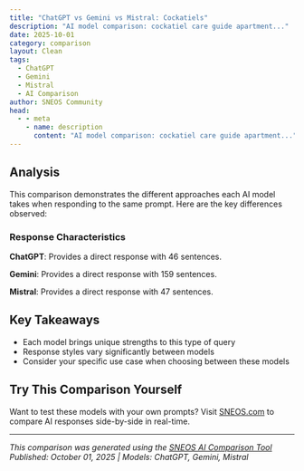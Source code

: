```yaml
---
title: "ChatGPT vs Gemini vs Mistral: Cockatiels"
description: "AI model comparison: cockatiel care guide apartment..."
date: 2025-10-01
category: comparison
layout: Clean
tags:
  - ChatGPT
  - Gemini
  - Mistral
  - AI Comparison
author: SNEOS Community
head:
  - - meta
    - name: description
      content: "AI model comparison: cockatiel care guide apartment..."
---
```


<ChatComparison
  title="ChatGPT vs Gemini vs Mistral: Cockatiels"
  prompt="cockatiel care guide apartment"
  :responses='{
    "ChatGPT": "Certainly! Here\u2019s a comprehensive **Cockatiel Care Guide for Apartment Living**:\n\n---\n\n### Cockatiel Care Guide for Apartments\n\n#### 1. **Housing**\n- **Cage Size:** Choose a cage at least 20x20x24 inches to allow your cockatiel to move freely and stretch its wings.\n- **Placement:** Place the cage in a well-lit room away from direct sunlight, drafts, air conditioners, or heaters.\n- **Safety:** Avoid placing the cage in the kitchen or near windows where predators (like outdoor cats) might be visible and cause stress.\n\n#### 2. **Diet**\n- **Pellets:** Use high-quality cockatiel pellets as the main diet.\n- **Seeds:** Offer seeds in moderation; a seed-only diet is not balanced.\n- **Fresh Foods:** Provide fresh vegetables (e.g., leafy greens, carrots, broccoli) and fruits (e.g., apples, berries) daily in small amounts.\n- **Fresh Water:** Change water daily; ensure it is always clean.\n\n#### 3. **Social Interaction**\n- Cockatiels are social birds and require daily interaction.\n- Spend time talking, hand-feeding, and playing with your bird.\n- Consider providing toys like bells, mirrors, and chewable items to keep them mentally stimulated.\n\n#### 4. **Exercise**\n- Allow supervised out-of-cage time in a safe environment for flying and exploring.\n- Ensure windows and doors are closed to prevent escape.\n- Provide perches and climbing toys inside the cage.\n\n#### 5. **Noise Considerations**\n- Cockatiels are relatively quiet but can chirp, whistle, and call.\n- They usually adapt well to apartment living but may vocalize more if bored or lonely.\n- Establish a routine to help your cockatiel feel secure.\n\n#### 6. **Cleaning**\n- Clean the cage regularly\u2014remove droppings, replace cage liner daily, and wash food/water containers.\n- Deep clean the cage and perches weekly.\n\n#### 7. **Health**\n- Monitor for signs of illness such as changes in appetite, fluffed feathers, discharge from eyes/nose, or lethargy.\n- Provide cuttlebone or mineral blocks for calcium.\n- Schedule regular check-ups with an avian veterinarian.\n\n#### 8. **Environmental Enrichment**\n- Rotate toys to keep things fresh.\n- Offer natural branches for perching.\n- Provide opportunities for foraging to reduce boredom.\n\n#### 9. **Lighting**\n- Cockatiels benefit from natural light or full-spectrum lighting to maintain vitamin D balance.\n- Maintain a consistent day/night cycle (about 10-12 hours of light).\n\n#### 10. **Apartment Safety Tips**\n- Keep toxic plants, fumes (like cooking sprays or cleaning chemicals), and smoke away from your cockatiel.\n- Avoid using non-stick cookware around birds, as fumes can be fatal.\n- Be mindful of noise rules if your cockatiel tends to be vocal; consider soundproofing if necessary.\n\n---\n\nIf you provide love, attention, and proper care, your cockatiel can thrive happily in your apartment!\n\nIf you have specific questions or want advice on any part of cockatiel care, feel free to ask!",
    "Gemini": "Okay, here\u0027s a comprehensive cockatiel care guide tailored for apartment living. I\u0027ll cover everything from cage setup and diet to noise management and socializing your feathered friend.\n\n**I. Is a Cockatiel Right for Your Apartment?**\n\nBefore bringing a cockatiel home, consider these apartment-specific factors:\n\n*   **Noise:** Cockatiels *can* be noisy.  They\u0027re not as loud as some larger parrots, but they can still shriek, whistle, and chatter, especially in the mornings and evenings.  Think about your tolerance for noise and your neighbors\u0027 proximity and sensitivity.\n*   **Space:**  While cockatiels don\u0027t need *massive* cages, they do need enough room to move around, stretch their wings, and play.  An apartment can sometimes be cramped.\n*   **Allergies:** Bird dander can trigger allergies in some people.  If you or anyone in your household has allergies, consider this carefully.\n*   **Landlord Restrictions:**  *Crucially*, check your lease agreement for pet restrictions.  Some apartments prohibit birds or have weight limits that might technically apply (even though birds are lightweight).  Get permission in writing.\n*   **Time Commitment:** Cockatiels are social animals and require daily interaction.  Are you home enough and willing to dedicate time to them?\n*   **Dust and Mess:** Birds can be messy. Expect to vacuum and clean around the cage regularly.\n\n**II. Essential Supplies and Cage Setup**\n\n*   **Cage:**\n    *   **Size:** Minimum 20\u0022x20\u0022x24\u0022 (51x51x61 cm), but *larger is always better*.  A flight cage (longer than it is tall) is ideal for allowing short flights.\n    *   **Bar Spacing:**  1/2\u0022 to 5/8\u0022 (1.3 to 1.6 cm) is ideal to prevent escape or getting their head stuck.\n    *   **Material:** Powder-coated steel is safe and durable. Avoid galvanized metal or cages with lead paint.\n    *   **Location:**\n        *   Away from drafts (windows, doorways, air conditioning vents).\n        *   Out of direct sunlight (can overheat the bird).\n        *   In a room where the family spends time (living room, dining area), so the cockatiel feels included.\n        *   Not in the kitchen (cooking fumes can be toxic).\n        *   Not in a high-traffic area where they might get startled.\n        *   Consider a corner location for a sense of security.\n*   **Perches:**\n    *   **Variety is key!**  Different sizes and textures help keep their feet healthy and prevent arthritis.\n    *   **Natural wood perches:**  Provide a variety of diameters and textures (e.g., dowel, manzanita, rope).  Make sure they are bird safe (no pesticide treatments).  You can even create some from bird-safe tree branches.\n    *   **Cement/Grooming Perch:**  Helps keep their nails trimmed naturally.  Place it where they spend a lot of time.\n    *   **Rope Perch:**  Comfortable for sleeping, but replace it if it becomes frayed to prevent ingestion of fibers.\n*   **Food and Water Dishes:**\n    *   Stainless steel or ceramic are best (easy to clean and hygienic).\n    *   Multiple dishes:  One for pellets, one for seed mix (if you offer it), and one for fresh foods.\n    *   Consider a water bottle *in addition to* a water dish. Some birds prefer bottles, but always have a dish available.\n    *   Place food and water away from perches to prevent contamination with droppings.\n*   **Cage Liner:**\n    *   Paper towels, newspaper, or unbleached paper are good choices.  Avoid cedar or pine shavings (toxic fumes).\n    *   Change the liner daily to maintain hygiene.\n*   **Toys:**\n    *   Cockatiels are intelligent and need mental stimulation.  Rotate toys regularly to keep them interested.\n    *   **Foraging toys:** Encourage natural foraging behaviors (e.g., toys that require them to work for food).\n    *   **Shredding toys:**  Made of paper, cardboard, or soft wood.  Allow them to satisfy their natural chewing instincts.\n    *   **Bell toys:**  Many cockatiels enjoy bells.\n    *   **Ladders and swings:**  Provide opportunities for exercise.\n    *   **Avoid toys with small parts that can be ingested** (especially lead or zinc).\n*   **Bird Bath:**\n    *   Shallow dish or spray bottle for misting.  Regular baths are important for feather health.  Make sure they aren\u0027t cold when you bathe them.\n*   **Night Light (Optional):** Some birds feel more secure with a dim night light.\n\n**III. Diet and Nutrition**\n\nA balanced diet is crucial for a healthy cockatiel.\n\n*   **Pellets (60-70% of diet):** High-quality, formulated bird pellets should be the foundation of their diet.  Choose a brand specifically designed for cockatiels or small parrots.  Examples include Harrison\u0027s Bird Foods, Roudybush, Zupreem Natural, or TOPs.\n*   **Fresh Vegetables (20-30% of diet):** Offer a variety of dark leafy greens (kale, spinach, collard greens), colorful vegetables (carrots, broccoli, bell peppers), and other safe vegetables.  Wash thoroughly.\n*   **Fruits (5-10% of diet):** Offer fruits in moderation due to their higher sugar content.  Examples include apples (remove seeds), bananas, berries, melon, and grapes.\n*   **Seeds (Treat, limited to 5% of diet):** Seed mixes are often high in fat and low in essential nutrients.  Use them sparingly as treats.  Sprouted seeds are more nutritious.\n*   **Safe Foods:** Cooked sweet potato, brown rice, cooked beans (unsalted), whole wheat pasta, cooked eggs (occasionally).\n*   **Foods to AVOID:**\n    *   Avocado (toxic)\n    *   Chocolate (toxic)\n    *   Onion and garlic (toxic in large quantities)\n    *   Caffeine (toxic)\n    *   Alcohol (toxic)\n    *   Salty snacks, sugary treats, processed foods\n    *   Fruit pits and apple seeds (contain cyanide)\n*   **Water:** Fresh, clean water should be available at all times. Change it daily.\n*   **Supplements:**  Generally, a cockatiel on a good pellet-based diet doesn\u0027t need supplements.  Consult with an avian veterinarian before adding any supplements.\n\n**IV.  Care and Maintenance**\n\n*   **Daily:**\n    *   Change food and water.\n    *   Clean up any messes around the cage.\n    *   Provide fresh vegetables or fruits.\n    *   Spend time interacting with your cockatiel (talking, playing, training).\n*   **Weekly:**\n    *   Thoroughly clean the cage (scrub the bottom, perches, and dishes).\n    *   Rotate toys.\n    *   Replace frayed rope perches.\n*   **Monthly:**\n    *   Clean and disinfect toys.\n    *   Check the cage for any signs of wear and tear.\n*   **Bathing:**\n    *   Offer a bath 2-3 times per week. You can use a shallow dish of water, a spray bottle (misting), or even take them in the shower with you (with a secure perch).\n*   **Nail Trimming:**\n    *   Cockatiel nails need to be trimmed regularly. You can do this yourself with a bird-safe nail trimmer or have it done by an avian vet or groomer. Be very careful not to cut the \u0022quick\u0022 (the blood vessel inside the nail). If you accidentally cut the quick, use styptic powder to stop the bleeding.\n*   **Wing Clipping (Controversial):**\n    *   Wing clipping is a personal choice. It can prevent a bird from flying away, but it also restricts their natural behavior. It can also cause injuries or depression, particularly if the bird is clipped improperly.\n    *   If you choose to clip your bird\u0027s wings, have it done by an experienced avian vet or groomer.  *Never* attempt to clip wings without proper training.\n    *   Consider other methods of preventing escape, such as harness training or keeping your bird in a safe, enclosed area.\n\n**V. Apartment-Specific Considerations**\n\n*   **Noise Management:**\n    *   **Training:**  Train your cockatiel to be quiet on cue. Reward quiet behavior.\n    *   **Plenty of Interaction:**  A bored cockatiel is more likely to be noisy.  Provide plenty of toys, attention, and interaction.\n    *   **Covering the Cage (Sparingly):**  Covering the cage can quiet a bird temporarily, but don\u0027t do it for extended periods (it can be stressful).  Use it primarily for bedtime.\n    *   **Soundproofing:**  Consider adding soundproofing materials to your apartment, such as rugs, curtains, or acoustic panels.\n    *   **Communicate with Neighbors:**  Talk to your neighbors about your bird.  Let them know you are trying to minimize noise.  Consider offering them a small gift (like a plate of cookies) as a gesture of goodwill.\n*   **Air Quality:**\n    *   **Ventilation:**  Ensure good ventilation in your apartment, but avoid drafts.\n    *   **Air Purifier:**  An air purifier with a HEPA filter can help remove dust and dander.\n    *   **Avoid Scented Products:**  Avoid using scented candles, air fresheners, and strong cleaning products near your bird (they can be toxic).\n    *   **No Smoking:**  Never smoke near your bird.\n*   **Safety:**\n    *   **Supervise:**  Always supervise your cockatiel when it\u0027s out of the cage.\n    *   **Windows and Doors:**  Make sure windows and doors are closed or screened when your bird is out of the cage.\n    *   **Electrical Cords:**  Keep electrical cords out of reach to prevent chewing.\n    *   **Toxic Plants:**  Remove any toxic plants from your apartment.\n    *   **Hot Surfaces:**  Keep your bird away from hot surfaces (stoves, irons).\n    *   **Ceiling Fans:** Turn off ceiling fans when the bird is out.\n\n**VI. Socialization and Training**\n\n*   **Bonding:** Spend time with your cockatiel every day. Talk to it, offer treats, and play with it.\n*   **Hand-Taming:** If your bird is not hand-tamed, start slowly by offering treats from your hand. Gradually work up to petting and holding.\n*   **Training:** Cockatiels are intelligent and can be trained to do simple tricks, such as stepping up, waving, or coming when called. Use positive reinforcement (treats and praise). Clicker training can be very effective.\n*   **Talking:** While cockatiels are not known for their extensive vocabularies, they can learn to mimic sounds and say a few words or phrases.\n*   **Enrichment:** Provide a variety of toys and activities to keep your cockatiel mentally stimulated. Rotate toys regularly.\n\n**VII. Health**\n\n*   **Avian Veterinarian:** Find an avian veterinarian (a vet who specializes in birds) *before* you bring your cockatiel home.\n*   **Annual Checkups:** Take your cockatiel for annual checkups to ensure it\u0027s healthy.\n*   **Signs of Illness:** Be aware of the signs of illness in cockatiels, such as:\n    *   Fluffed feathers\n    *   Decreased appetite\n    *   Lethargy\n    *   Discharge from the eyes or nose\n    *   Changes in droppings (color, consistency)\n    *   Difficulty breathing\n    *   Weight loss\n    *   Feather plucking\n*   **Quarantine New Birds:** If you introduce a new bird to your household, quarantine it for at least 30 days to prevent the spread of disease.\n*   **Common Health Problems:** Be aware of common cockatiel health problems, such as:\n    *   Psittacosis (parrot fever)\n    *   Giardia\n    *   Feather plucking\n    *   Egg binding (in females)\n    *   Tumors\n    *   Heavy Metal Poisoning (from zinc or lead)\n\n**VIII. Legal Considerations**\n\n*   **Local Ordinances:** Check your local city or county ordinances regarding pet ownership. Some areas may have restrictions on the number of birds you can own.\n*   **Permits/Licenses:** In some areas, you may need a permit or license to own a bird.\n*   **Breeding:** If you plan to breed cockatiels, there may be additional regulations.\n\n**IX.  Important Reminders for Apartment Living**\n\n*   **Be Considerate of Neighbors:**  This is paramount. Address noise concerns proactively.\n*   **Keep It Clean:** A clean environment minimizes odors and dander.\n*   **Emergency Plan:**  Have a plan in case of a fire or other emergency.  Know how you will evacuate your bird safely.\n*   **Build a Positive Relationship with Your Landlord:** Let them know you are a responsible pet owner and are taking steps to minimize any potential problems.\n*   **Enjoy Your Bird:**  Cockatiels are wonderful companions and can bring a lot of joy to your life!\n\n**Where to Find More Information:**\n\n*   **Avian Veterinarian:**  Your best resource for specific health concerns.\n*   **Bird Clubs and Societies:**  Local and national organizations can provide valuable information and support.\n*   **Online Forums and Communities:**  Be cautious of information you find online. Verify information with a trusted source (avian vet, reputable website).\n\nBy following these guidelines, you can provide a happy and healthy home for your cockatiel in your apartment.  Remember to do your research, be patient, and enjoy the companionship of your feathered friend! Good luck!\n",
    "Mistral": "Caring for a cockatiel in an apartment involves providing a suitable environment, proper nutrition, and regular interaction. Here\u0027s a comprehensive guide to help you:\n\n### 1. **Housing**\n- **Cage Size**: Ensure the cage is large enough for your cockatiel to move around comfortably. A minimum size of 24\u0022 x 18\u0022 x 24\u0022 (60cm x 45cm x 60cm) is recommended.\n- **Bar Spacing**: The bars should be spaced no more than 1/2 inch apart to prevent the bird from getting stuck.\n- **Perches**: Provide multiple perches of varying sizes and materials to keep your cockatiel\u0027s feet healthy.\n- **Toys**: Include a variety of toys to keep your cockatiel mentally stimulated. Rotate toys regularly to maintain interest.\n- **Cleanliness**: Clean the cage regularly to prevent the buildup of waste and bacteria.\n\n### 2. **Nutrition**\n- **Diet**: A balanced diet is crucial. Offer a mix of high-quality pellets, fresh fruits, vegetables, and a small amount of seeds.\n- **Water**: Ensure fresh water is available at all times. Change the water daily.\n- **Supplements**: Consult a vet about any necessary vitamin or mineral supplements.\n\n### 3. **Environment**\n- **Temperature**: Maintain a comfortable room temperature, ideally between 65-80\u00B0F (18-27\u00B0C).\n- **Lighting**: Provide natural light if possible, but avoid direct sunlight. Use full-spectrum lighting if natural light is limited.\n- **Ventilation**: Ensure good air circulation but avoid drafts.\n\n### 4. **Interaction and Socialization**\n- **Handling**: Spend time handling your cockatiel to build trust and bonding.\n- **Playtime**: Allow your cockatiel out of the cage for supervised playtime daily.\n- **Training**: Teach your cockatiel simple tricks and commands to keep them mentally engaged.\n\n### 5. **Health and Wellness**\n- **Vet Visits**: Schedule regular check-ups with an avian vet.\n- **Grooming**: Provide a cuttlebone for calcium and beak maintenance. Regularly trim nails and wings if necessary.\n- **Exercise**: Ensure your cockatiel gets enough exercise to stay healthy.\n\n### 6. **Safety**\n- **Hazards**: Keep your cockatiel away from toxic plants, chemicals, and other household hazards.\n- **Windows and Doors**: Ensure windows and doors are secure to prevent escape.\n- **Other Pets**: Supervise interactions with other pets to avoid accidents.\n\n### 7. **Noise Considerations**\n- **Sound Levels**: Cockatiels can be noisy, especially during dawn and dusk. Be mindful of neighbors and consider soundproofing if necessary.\n- **Training**: Train your cockatiel to minimize excessive noise, especially during quiet hours.\n\n### 8. **Travel and Emergencies**\n- **Emergency Kit**: Have an emergency kit ready with essentials like a travel cage, food, water, and first aid supplies.\n- **Backup Plan**: Have a backup plan for care if you need to travel or in case of emergencies.\n\n### 9. **Legal Considerations**\n- **Pet Policies**: Ensure your apartment allows pets and check for any specific regulations regarding birds.\n- **Insurance**: Consider pet insurance to cover unexpected vet bills.\n\n### 10. **Enrichment**\n- **Foraging**: Provide foraging opportunities to mimic natural behaviors.\n- **Music and Sounds**: Play soft music or nature sounds to keep your cockatiel entertained.\n\nBy following these guidelines, you can create a happy and healthy environment for your cockatiel in an apartment setting."
  }'
  published-date="17:17"
/>

## Analysis

This comparison demonstrates the different approaches each AI model takes when responding to the same prompt. Here are the key differences observed:

### Response Characteristics

**ChatGPT**: Provides a direct response with 46 sentences. 

**Gemini**: Provides a direct response with 159 sentences. 

**Mistral**: Provides a direct response with 47 sentences. 

## Key Takeaways

- Each model brings unique strengths to this type of query
- Response styles vary significantly between models
- Consider your specific use case when choosing between these models

## Try This Comparison Yourself

Want to test these models with your own prompts? Visit [SNEOS.com](https://sneos.com) to compare AI responses side-by-side in real-time.

---

*This comparison was generated using the [SNEOS AI Comparison Tool](https://sneos.com)*
*Published: October 01, 2025 | Models: ChatGPT, Gemini, Mistral*
